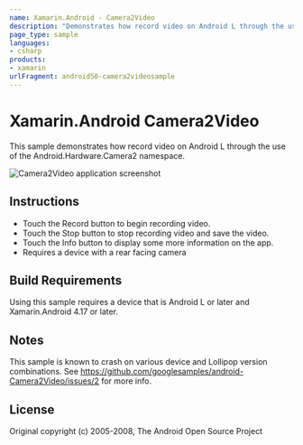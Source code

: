 ```yaml
---
name: Xamarin.Android - Camera2Video
description: "Demonstrates how record video on Android L through the use of the Android.Hardware.Camera2 namespace #androidlollipop"
page_type: sample
languages:
- csharp
products:
- xamarin
urlFragment: android50-camera2videosample
---
```

# Xamarin.Android Camera2Video

This sample demonstrates how record video on Android L through the use of the Android.Hardware.Camera2 namespace.

![Camera2Video application screenshot](Screenshots/info.png "Camera2Video application screenshot")

## Instructions

* Touch the Record button to begin recording video.
* Touch the Stop button to stop recording video and save the video.
* Touch the Info button to display some more information on the app.
* Requires a device with a rear facing camera

## Build Requirements

Using this sample requires a device that is Android L or later and Xamarin.Android 4.17 or later.

## Notes

This sample is known to crash on various device and Lollipop version combinations. See https://github.com/googlesamples/android-Camera2Video/issues/2 for more info.

## License

Original copyright (c) 2005-2008, The Android Open Source Project  
